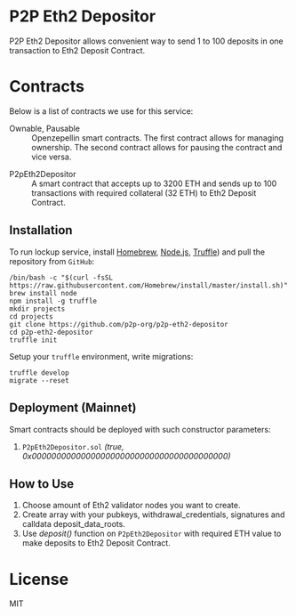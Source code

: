 P2P Eth2 Depositor
=========

P2P Eth2 Depositor allows convenient way to send 1 to 100 deposits in one transaction to Eth2 Deposit Contract.

Contracts
=========

Below is a list of contracts we use for this service:

<dl>
  <dt>Ownable, Pausable</dt>
  <dd>Openzepellin smart contracts. The first contract allows for managing ownership. The second contract allows for pausing the contract and vice versa.</dd>
</dl>

<dl>
  <dt>P2pEth2Depositor</dt>
  <dd>A smart contract that accepts up to 3200 ETH and sends up to 100 transactions with required collateral (32 ETH) to Eth2 Deposit Contract.</dd>
</dl>

Installation
------------

To run lockup service, install [Homebrew](https://brew.sh), [Node.js](https://nodejs.org), [Truffle](https://www.trufflesuite.com)) and pull the repository from `GitHub`:

    /bin/bash -c "$(curl -fsSL https://raw.githubusercontent.com/Homebrew/install/master/install.sh)"
    brew install node
    npm install -g truffle
    mkdir projects
    cd projects
    git clone https://github.com/p2p-org/p2p-eth2-depositor
    cd p2p-eth2-depositor
    truffle init


Setup your `truffle` environment, write migrations:

    truffle develop
    migrate --reset

Deployment (Mainnet)
------------

Smart contracts should be deployed with such constructor parameters:

1. `P2pEth2Depositor.sol` _(true, 0x0000000000000000000000000000000000000000)_

How to Use
------------

1. Choose amount of Eth2 validator nodes you want to create.
2. Create array with your pubkeys, withdrawal_credentials, signatures and calldata deposit_data_roots.
3. Use _deposit()_ function on `P2pEth2Depositor` with required ETH value to make deposits to Eth2 Deposit Contract.

License
=========

MIT
